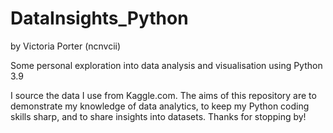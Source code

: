 # DataInsights_Python
by Victoria Porter (ncnvcii)

Some personal exploration into data analysis and visualisation using Python 3.9

I source the data I use from Kaggle.com. The aims of this repository are to demonstrate my knowledge of data analytics, to 
keep my Python coding skills sharp, and to share insights into datasets. Thanks for stopping by!
